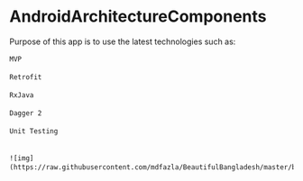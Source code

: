 # AndroidArchitectureComponents
Purpose of this app is to use the latest technologies such as:

    MVP
   
    Retrofit
   
    RxJava
   
    Dagger 2
   
    Unit Testing
    
    
    ![img](https://raw.githubusercontent.com/mdfazla/BeautifulBangladesh/master/bristi.jpg) 
